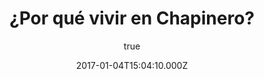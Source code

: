 ---
templateKey: blog-post
title: ¿Por qué vivir en Chapinero?
description: Una descripción
date: 2017-01-04T15:04:10.000Z
featuredpost: false
featuredimage: /img/chapinero.png
listImage: /img/chapinero.png
author:
  name: Junior Campos
  image: /img/cirugias-faciales.png
tags:
  - brewing
  - chemex
---